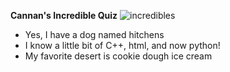 **Cannan's Incredible Quiz**
![incredibles](https://upload.wikimedia.org/wikipedia/en/8/88/IncredibleFamily.jpg)
* Yes, I have a dog named hitchens
* I know a little bit of C++, html, and now python!
* My favorite desert is cookie dough ice cream

